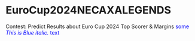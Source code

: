 # EuroCup2024NECAXALEGENDS
Contest: Predict Results about Euro Cup 2024 Top Scorer &amp; Margins
<span style="color:blue">some *This is Blue italic.* text</span>
